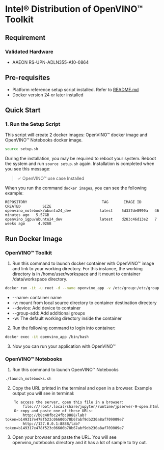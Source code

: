 # Intel® Distribution of OpenVINO™ Toolkit

## Requirement
### Validated Hardware
- AAEON RS-UPN-ADLN355-A10-0864

## Pre-requisites
- Platform reference setup script installed. Refer to [README.md](../../README.md) 
- Docker version 24 or later installed

## Quick Start
### 1. Run the Setup Script
This script will create 2 docker images: OpenVINO™ docker image and OpenVINO™ Notebooks docker image.
```bash
source setup.sh
```
During the installation, you may be required to reboot your system. Reboot the system and run `source setup.sh` again. Installation is completed when you see this message:
> ✓ OpenVINO™ use case Installed

When you run the command `docker images`, you can see the following example:
```
REPOSITORY                                  TAG       IMAGE ID       CREATED          SIZE
openvino_notebook/ubuntu24_dev             latest    5d337de8990a   46 minutes ago   5.57GB
openvino_igpu/ubuntu24_dev                 latest    d283c46d13e2   7 weeks ago      4.92GB
```

## Run Docker Image
### OpenVINO™ Toolkit
1. Run this command to launch docker container with OpenVINO™ image and link to your working directory. For this instance, the working directory is in /home/user/workspace and it mount to container /data/workspace directory.
```bash
docker run -it -u root -d --name openvino_app -v /etc/group:/etc/group --device=/dev/dri --group-add=$(stat -c "%g" /dev/dri/render* | head -n 1) -v /usr/bin:/usr/bin -v /home/user/workspace:/data/workspace -w /data/workspace openvino_igpu/ubuntu24_dev:latest
```

- --name: container name
- -v: mount from local source directory to container destination directory
- --device: Add device to container
- --group-add: Add additional groups
- -w: The default working directory inside the container

2. Run the following command to login into container:
```bash
docker exec -it openvino_app /bin/bash
```

3. Now you can run your application with OpenVINO™

### OpenVINO™ Notebooks
1. Run this command to launch OpenVINO™ Notebooks
```bash
./launch_notebooks.sh
```
2. Copy the URL printed in the terminal and open in a browser. Example output you will see in terminal:
```
    To access the server, open this file in a browser:
        file:///root/.local/share/jupyter/runtime/jpserver-9-open.html
    Or copy and paste one of these URLs:
        http://b8c40fbc24fb:8888/lab?token=b149317e478f523c06600b78b67abf9db230a8af709009e7
        http://127.0.0.1:8888/lab?token=b149317e478f523c06600b78b67abf9db230a8af709009e7
```
3. Open your browser and paste the URL. You will see openvino_notebooks directory and it has a lot of sample to try out.
